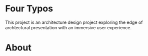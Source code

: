# Four Typos

This project is an architecture design project exploring the edge of archtectural presentation with an immersive user experience.

# About
